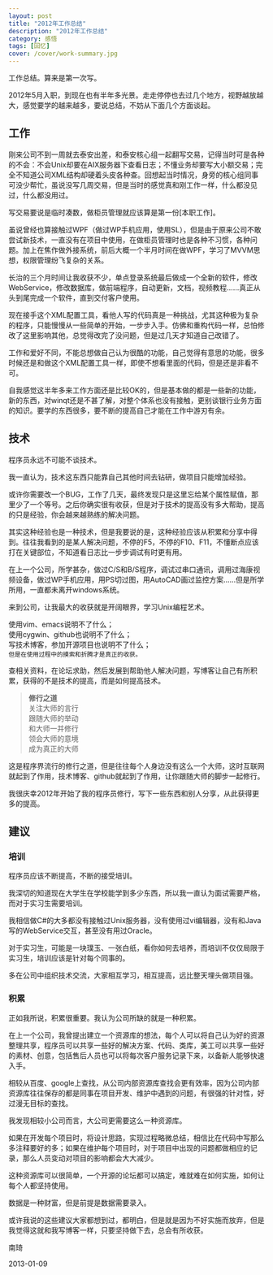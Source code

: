 ```yaml
---
layout: post
title: "2012年工作总结"
description: "2012年工作总结"
category: 感悟
tags: [回忆]
cover: /cover/work-summary.jpg
---
```


工作总结。算来是第一次写。

2012年5月入职，到现在也有半年多光景。走走停停也去过几个地方，视野越放越大，感觉要学的越来越多，要说总结，不妨从下面几个方面谈起。

## 工作

刚来公司不到一周就去泰安出差，和泰安核心组一起翻写交易，记得当时可是各种的不会：不会Unix却要在AIX服务器下查看日志；不懂业务却要写大小额交易；完全不知道公司XML结构却硬着头皮各种查。回想起当时情况，身旁的核心组同事可没少帮忙，虽说没写几周交易，但是当时的感觉真和刚工作一样，什么都没见过，什么都没用过。

写交易要说是临时凑数，做柜员管理就应该算是第一份[本职工作]。

虽说曾经也算接触过WPF（做过WP手机应用，使用SL），但是由于原来公司不敢尝试新技术，一直没有在项目中使用，在做柜员管理时也是各种不习惯，各种问题。加上在焦作做外接系统，前后大概一个半月时间在做WPF，学习了MVVM思想，权限管理纷飞复杂的关系。

长治的三个月时间让我收获不少，单点登录系统最后做成一个全新的软件，修改WebService，修改数据库，做前端程序，自动更新，文档，视频教程……真正从头到尾完成一个软件，直到交付客户使用。

现在接手这个XML配置工具，看他人写的代码真是一种挑战，尤其这种极为复杂的程序，只能慢慢从一些简单的开始，一步步入手。仿佛和重构代码一样，总怕修改了这里影响其他，总觉得改完了没问题，但是过几天才知道自己改错了。

工作和爱好不同，不能总想做自己认为很酷的功能，自己觉得有意思的功能，很多时候还是和做这个XML配置工具一样，即使不想看里面的代码，但是还是非看不可。

自我感觉这半年多来工作方面还是比较OK的，但是基本做的都是一些新的功能，新的东西，对winqt还是不甚了解，对整个体系也没有接触，更别谈银行业务方面的知识。要学的东西很多，要不断的提高自己才能在工作中游刃有余。

## 技术

程序员永远不可能不谈技术。

我一直认为，技术这东西只能靠自己其他时间去钻研，做项目只能增加经验。

或许你需要改一个BUG，工作了几天，最终发现只是这里忘给某个属性赋值，那里少了一个等号。之后你确实很有收获，但是对于技术的提高没有多大帮助，提高的只是经验，你会越来越熟练的解决问题。

其实这种经验也是一种技术，但是我要说的是，这种经验应该从积累和分享中得到。往往我看到的是某人解决问题，不停的F5，不停的F10、F11，不懂断点应该打在关键部位，不知道看日志比一步步调试有时更有用。

在上一个公司，所学甚杂，做过C/S和B/S程序，调试过串口通讯，调用过海康视频设备，做过WP手机应用，用PS切过图，用AutoCAD画过监控方案……但是所学所用，一直都未离开windows系统。

来到公司，让我最大的收获就是开阔眼界，学习Unix编程艺术。

使用vim、emacs说明不了什么；  
使用cygwin、github也说明不了什么；  
写技术博客，参加开源项目也说明不了什么；  
`但是在使用过程中的摸索和折腾才是真正的收获。`

查相关资料，在论坛求助，然后发展到帮助他人解决问题，写博客让自己有所积累，获得的不是技术的提高，而是如何提高技术。

> **修行之道**  
> 关注大师的言行  
> 跟随大师的举动  
> 和大师一并修行  
> 领会大师的意境  
> 成为真正的大师  

这是程序界流行的修行之道，但是往往每个人身边没有这么一个大师，这时互联网就起到了作用，技术博客、github就起到了作用，让你跟随大师的脚步一起修行。

我很庆幸2012年开始了我的程序员修行，写下一些东西和别人分享，从此获得更多的提高。

## 建议

### 培训

程序员应该不断提高，不断的接受培训。

我深切的知道现在大学生在学校能学到多少东西，所以我一直认为面试需要严格，而对于实习生需要培训。

我相信做C#的大多都没有接触过Unix服务器，没有使用过vi编辑器，没有和Java写的WebService交互，甚至没有用过Oracle。

对于实习生，可能是一块璞玉、一张白纸，看你如何去培养，而培训不仅仅局限于实习生，培训应该是针对每个同事的。

多在公司中组织技术交流，大家相互学习，相互提高，远比整天埋头做项目强。


### 积累

正如我所说，积累很重要。我认为公司所缺的就是一种积累。

在上一个公司，我曾提出建立一个资源库的想法，每个人可以将自己认为好的资源整理共享，程序员可以共享一些好的解决方案、代码、类库，美工可以共享一些好的素材、创意，包括售后人员也可以将每次客户服务记录下来，以备新人能够快速入手。

相较从百度、google上查找，从公司内部资源库查找会更有效率，因为公司内部资源库往往保存的都是同事在项目开发、维护中遇到的问题，有很强的针对性，好过漫无目标的查找。

我发现相较小公司而言，大公司更需要这么一种资源库。

如果在开发每个项目时，将设计思路，实现过程略微总结，相信比在代码中写那么多注释要好的多；如果在维护每个项目时，对于项目中出现的问题都做相应的记录，那么人员变动对项目的影响都会大大减少。

这种资源库可以很简单，一个开源的论坛都可以搞定，难就难在如何实施，如何让每个人都坚持使用。

数据是一种财富，但是前提是数据需要录入。

或许我说的这些建议大家都想到过，都明白，但是就是因为不好实施而放弃，但是我觉得这就和我写博客一样，只要坚持做下去，总会有所收获。

南琦

2013-01-09
